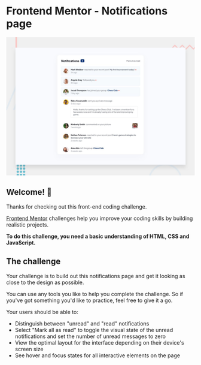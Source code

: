 # Frontend Mentor - Notifications page

![Design preview for the Notifications page coding challenge](./design/desktop-preview.jpg)

## Welcome! 👋

Thanks for checking out this front-end coding challenge.

[Frontend Mentor](https://www.frontendmentor.io) challenges help you improve your coding skills by building realistic projects.

**To do this challenge, you need a basic understanding of HTML, CSS and JavaScript.**

## The challenge

Your challenge is to build out this notifications page and get it looking as close to the design as possible.

You can use any tools you like to help you complete the challenge. So if you've got something you'd like to practice, feel free to give it a go.

Your users should be able to:

-  Distinguish between "unread" and "read" notifications
-  Select "Mark all as read" to toggle the visual state of the unread notifications and set the number of unread messages to zero
-  View the optimal layout for the interface depending on their device's screen size
-  See hover and focus states for all interactive elements on the page
